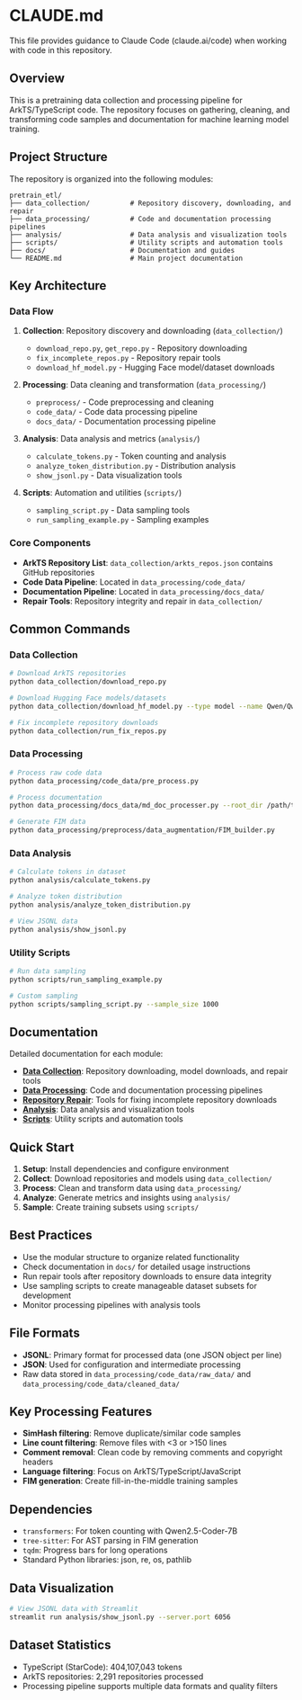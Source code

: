 # CLAUDE.md

This file provides guidance to Claude Code (claude.ai/code) when working with code in this repository.

## Overview
This is a pretraining data collection and processing pipeline for ArkTS/TypeScript code. The repository focuses on gathering, cleaning, and transforming code samples and documentation for machine learning model training.

## Project Structure

The repository is organized into the following modules:

```
pretrain_etl/
├── data_collection/          # Repository discovery, downloading, and repair
├── data_processing/          # Code and documentation processing pipelines
├── analysis/                 # Data analysis and visualization tools
├── scripts/                  # Utility scripts and automation tools
├── docs/                     # Documentation and guides
└── README.md                 # Main project documentation
```

## Key Architecture

### Data Flow
1. **Collection**: Repository discovery and downloading (`data_collection/`)
   - `download_repo.py`, `get_repo.py` - Repository downloading
   - `fix_incomplete_repos.py` - Repository repair tools
   - `download_hf_model.py` - Hugging Face model/dataset downloads

2. **Processing**: Data cleaning and transformation (`data_processing/`)
   - `preprocess/` - Code preprocessing and cleaning
   - `code_data/` - Code data processing pipeline
   - `docs_data/` - Documentation processing pipeline

3. **Analysis**: Data analysis and metrics (`analysis/`)
   - `calculate_tokens.py` - Token counting and analysis
   - `analyze_token_distribution.py` - Distribution analysis
   - `show_jsonl.py` - Data visualization tools

4. **Scripts**: Automation and utilities (`scripts/`)
   - `sampling_script.py` - Data sampling tools
   - `run_sampling_example.py` - Sampling examples

### Core Components
- **ArkTS Repository List**: `data_collection/arkts_repos.json` contains GitHub repositories
- **Code Data Pipeline**: Located in `data_processing/code_data/`
- **Documentation Pipeline**: Located in `data_processing/docs_data/`
- **Repair Tools**: Repository integrity and repair in `data_collection/`

## Common Commands

### Data Collection
```bash
# Download ArkTS repositories
python data_collection/download_repo.py

# Download Hugging Face models/datasets
python data_collection/download_hf_model.py --type model --name Qwen/Qwen2.5-Coder-3B --dir ./models/qwen

# Fix incomplete repository downloads
python data_collection/run_fix_repos.py
```

### Data Processing
```bash
# Process raw code data
python data_processing/code_data/pre_process.py

# Process documentation
python data_processing/docs_data/md_doc_processer.py --root_dir /path/to/docs --project_name myproject

# Generate FIM data
python data_processing/preprocess/data_augmentation/FIM_builder.py
```

### Data Analysis
```bash
# Calculate tokens in dataset
python analysis/calculate_tokens.py

# Analyze token distribution
python analysis/analyze_token_distribution.py

# View JSONL data
python analysis/show_jsonl.py
```

### Utility Scripts
```bash
# Run data sampling
python scripts/run_sampling_example.py

# Custom sampling
python scripts/sampling_script.py --sample_size 1000
```

## Documentation

Detailed documentation for each module:

- **[Data Collection](data_collection.md)**: Repository downloading, model downloads, and repair tools
- **[Data Processing](data_processing.md)**: Code and documentation processing pipelines
- **[Repository Repair](repository_repair.md)**: Tools for fixing incomplete repository downloads
- **[Analysis](analysis.md)**: Data analysis and visualization tools
- **[Scripts](scripts.md)**: Utility scripts and automation tools

## Quick Start

1. **Setup**: Install dependencies and configure environment
2. **Collect**: Download repositories and models using `data_collection/`
3. **Process**: Clean and transform data using `data_processing/`
4. **Analyze**: Generate metrics and insights using `analysis/`
5. **Sample**: Create training subsets using `scripts/`

## Best Practices

- Use the modular structure to organize related functionality
- Check documentation in `docs/` for detailed usage instructions
- Run repair tools after repository downloads to ensure data integrity
- Use sampling scripts to create manageable dataset subsets for development
- Monitor processing pipelines with analysis tools

## File Formats
- **JSONL**: Primary format for processed data (one JSON object per line)
- **JSON**: Used for configuration and intermediate processing
- Raw data stored in `data_processing/code_data/raw_data/` and `data_processing/code_data/cleaned_data/`

## Key Processing Features
- **SimHash filtering**: Remove duplicate/similar code samples
- **Line count filtering**: Remove files with <3 or >150 lines
- **Comment removal**: Clean code by removing comments and copyright headers
- **Language filtering**: Focus on ArkTS/TypeScript/JavaScript
- **FIM generation**: Create fill-in-the-middle training samples

## Dependencies
- `transformers`: For token counting with Qwen2.5-Coder-7B
- `tree-sitter`: For AST parsing in FIM generation
- `tqdm`: Progress bars for long operations
- Standard Python libraries: json, re, os, pathlib

## Data Visualization
```bash
# View JSONL data with Streamlit
streamlit run analysis/show_jsonl.py --server.port 6056
```

## Dataset Statistics
- TypeScript (StarCode): 404,107,043 tokens
- ArkTS repositories: 2,291 repositories processed
- Processing pipeline supports multiple data formats and quality filters